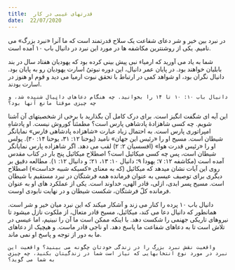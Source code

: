 ```yaml
---
title:  قدرتهای غیبی در کار
date:  22/07/2020
---
```


در نبرد بین خیر و شر دعای شفاعت یک سلاح قدرتمند است که ما آنرا «نبرد بزرگ» می نامیم. یکی از روشنترین مکاشفه ها در مورد این نبرد در دانیال باب ۱۰ آمده است.

شما به یاد می آورید که ارمیاء نبی پیش بینی کرده بود که یهودیان هفتاد سال در بند بابلیان خواهند بود. در پایان عمر دانیال، این دوره نبوتیُ اسارت یهودیان رو به پایان بود. دانیال نگران بود، او شواهد کمی در ارتباط با تحقق نبوت ارمیا می دید و قوم او هنوز در اسارت بودند.

`دانیال باب ۱۰: ۱۰ تا ۱۴ را بخوانید. چه هنگام دعاهای دانیال شنیده شد، و چه چیزی موقتاً مانع آنها بود؟`

این آیه ای شگفت انگیز است. برای درک کامل آن بگذارید با برخی از شخصیتهای آن آشنا شویم. چه کسی شاهزادهٔ پادشاهی پارس است؟ مطمئناً کوروش نیست. او پادشاهِ امپراتوری پارس است. به احتمال زیاد عبارت «شاهزاده پادشاهی فارس»  نمایانگر شیطان است. مسیح او را «رئیس این جهان» نامید (یوحنا ۱۲: ۳۱، یوحنا ۱۴: ۳۰). پولس او را «رئیس قدرت هوا» (افسسیان ۲: ۲) لقب می دهد. اگر شاهزاده پارس نمایانگر شیطان است، پس چه کسی میکائیل است؟ اصطلاح میکائیل پنج بار در کتاب مقدس آمده است (مکاشفه ۱۲: ۷؛ یهودا ۹؛ دانیال ۱۰: ۱۳، ۲۱؛ و دانیال ۱۲: ۱). مطالعه دقیق بر روی این آیات نشان میدهد که میکائیل (که به معنای «کسیکه شبیه خداست») اصطلاح دیگری برای توصیف عیسی به عنوان فرمانده همه فرشتگان در نبرد مستقیم با شیطان است. مسیح پسر ابدی، ازلی، قادر الهی، خداوند است. یکی از عملکرد های او به عنوان فرمانده کلّ فرشتگان، شکست شیطان و در نهایت نابودی اوست.

دانیال باب ۱۰ پرده را کنار می زند و آشکار میکند که این نبرد میان خیر و شر است. همانطور که دانیال دعا می کند، میکائیل، مسیح قادر متعال، از ملکوت نازل میشود تا نیروهای تاریکی جهنمی را شکست دهد. با اینکه ممکن است ما آن را نبینیم، اما عیسی در تلاش است تا به دعاهای شفاعت ما پاسخ دهد. او ناجی قادر ماست. و هیچیک از دعاهای ما به دور از توجه و پاسخ او نمی ماند.

`واقعیت نقش نبرد بزرگ را در زندگی خودتان چگونه می بینید؟ واقعیت این نبرد در مورد نوع انتخابهایی که نیاز است شما در زندگیتان بکنید، چه چیزی به شما می گوید؟`